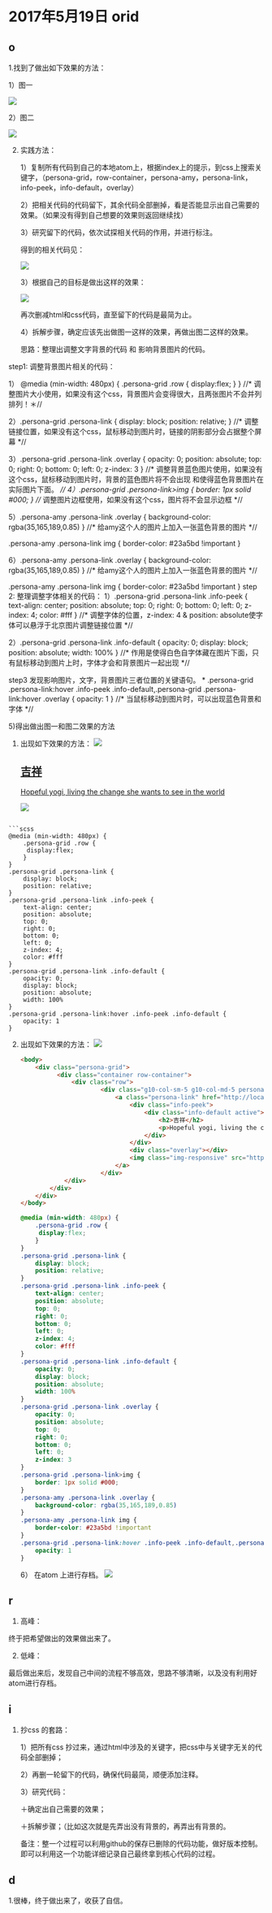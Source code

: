 # 2017年5月19日 orid

## o

1.找到了做出如下效果的方法：

1）图一

![](http://ww3.sinaimg.cn/large/006tNbRwgy1ffpkzlnwytg308y06m0u2.gif)

2）图二

![](http://ww3.sinaimg.cn/large/006tNbRwgy1ffpkzo1a2zg308y06m0ta.gif)

2. 实践方法：

   1）复制所有代码到自己的本地atom上，根据index上的提示，到css上搜索关键字，（persona-grid，row-container，persona-amy，persona-link，info-peek，info-default，overlay）

   2）把相关代码的代码留下，其余代码全部删掉，看是否能显示出自己需要的效果。（如果没有得到自己想要的效果则返回继续找）

   3）研究留下的代码，依次试探相关代码的作用，并进行标注。

   得到的相关代码见：

   ![](http://ww4.sinaimg.cn/large/006tNbRwgy1ffpl6pdwa5j31ku0pgtex.jpg)

   3）根据自己的目标是做出这样的效果：

   ![](http://ww3.sinaimg.cn/large/006tNbRwgy1ffpkzo1a2zg308y06m0ta.gif)

   再次删减html和css代码，直至留下的代码是最简为止。

   4）拆解步骤，确定应该先出做图一这样的效果，再做出图二这样的效果。

   思路：整理出调整文字背景的代码 和 影响背景图片的代码。

step1:
调整背景图片相关的代码：

1）
@media (min-width: 480px) {
    .persona-grid .row {
     display:flex;
    }
}
//* 调整图片大小使用，如果没有这个css，背景图片会变得很大，且两张图片不会并列排列！＊//

2）.persona-grid .persona-link {
    display: block;
    position: relative;
}
//* 调整链接位置，如果没有这个css，鼠标移动到图片时，链接的阴影部分会占据整个屏幕 *//

3）.persona-grid .persona-link .overlay {
    opacity: 0;
    position: absolute;
    top: 0;
    right: 0;
    bottom: 0;
    left: 0;
    z-index: 3
}
//* 调整背景蓝色图片使用，如果没有这个css，鼠标移动到图片时，背景的蓝色图片将不会出现 和使得蓝色背景图片在实际图片下面。 *//
4）.persona-grid .persona-link>img {
    border: 1px solid #000;
}
//* 调整图片边框使用，如果没有这个css，图片将不会显示边框 *//

5）.persona-amy .persona-link .overlay {
    background-color: rgba(35,165,189,0.85)
}
//* 给amy这个人的图片上加入一张蓝色背景的图片 *//


.persona-amy .persona-link img {
    border-color: #23a5bd !important
}

6）.persona-amy .persona-link .overlay {
    background-color: rgba(35,165,189,0.85)
}
//* 给amy这个人的图片上加入一张蓝色背景的图片 *//


.persona-amy .persona-link img {
    border-color: #23a5bd !important
}
step 2:
整理调整字体相关的代码：
1）.persona-grid .persona-link .info-peek {
    text-align: center;
    position: absolute;
    top: 0;
    right: 0;
    bottom: 0;
    left: 0;
    z-index: 4;
    color: #fff
}
//* 调整字体的位置，z-index: 4 & position: absolute使字体可以悬浮于北京图片调整链接位置 *//

2）.persona-grid .persona-link .info-default {
    opacity: 0;
    display: block;
    position: absolute;
    width: 100%
}
//* 作用是使得白色自字体藏在图片下面，只有鼠标移动到图片上时，字体才会和背景图片一起出现 *//

step3 发现影响图片，文字，背景图片三者位置的关键语句。
*
  .persona-grid .persona-link:hover .info-peek .info-default,.persona-grid .persona-link:hover .overlay {
    opacity: 1
  }
  //* 当鼠标移动到图片时，可以出现蓝色背景和字体 *//

5)得出做出图一和图二效果的方法
1. 出现如下效果的方法：
   ![](http://ww3.sinaimg.cn/large/006tNbRwgy1ffpkzlnwytg308y06m0u2.gif)
   <body>
     <div class="persona-grid">
           <div class="container row-container">
               <div class="row">
                       <div class="g10-col-sm-5 g10-col-md-5 persona-amy ">
                           <a class="persona-link" href="http://localhost:3000/welcomes1/show">
                               <div class="info-peek">
                                   <div class="info-default active">
                                       <h2>吉祥</h2>
                                       <p>Hopeful yogi, living the change she wants to see in the world</p>
                                   </div>
                               </div>
                               <img class="img-responsive" src="http://personaproject.martinprosperity.org/wp-content/themes/personaproject/images/personas/amy/amy_face_m.jpg" >
                           </a>
                       </div>
             </div>
         </div>
     </div>
   </body>
```

​```scss
@media (min-width: 480px) {
    .persona-grid .row {
     display:flex;
    }
}
.persona-grid .persona-link {
    display: block;
    position: relative;
}
.persona-grid .persona-link .info-peek {
    text-align: center;
    position: absolute;
    top: 0;
    right: 0;
    bottom: 0;
    left: 0;
    z-index: 4;
    color: #fff
}
.persona-grid .persona-link .info-default {
    opacity: 0;
    display: block;
    position: absolute;
    width: 100%
}
.persona-grid .persona-link:hover .info-peek .info-default {
    opacity: 1
}
```

2.  出现如下效果的方法：
    ![](http://ww3.sinaimg.cn/large/006tNbRwgy1ffpkzo1a2zg308y06m0ta.gif)
     ```html
     <body>
         <div class="persona-grid">
               <div class="container row-container">
                   <div class="row">
                           <div class="g10-col-sm-5 g10-col-md-5 persona-amy ">
                               <a class="persona-link" href="http://localhost:3000/welcomes1/show">
                                   <div class="info-peek">
                                       <div class="info-default active">
                                           <h2>吉祥</h2>
                                           <p>Hopeful yogi, living the change she wants to see in the world</p>
                                       </div>
                                   </div>
                                   <div class="overlay"></div>
                                   <img class="img-responsive" src="http://personaproject.martinprosperity.org/wp-content/themes/personaproject/images/personas/amy/amy_face_m.jpg" >
                               </a>
                           </div>
                 </div>
             </div>
         </div>
     </body>

     ```

     ```css
     @media (min-width: 480px) {
         .persona-grid .row {
          display:flex;
         }
     }
     .persona-grid .persona-link {
         display: block;
         position: relative;
     }
     .persona-grid .persona-link .info-peek {
         text-align: center;
         position: absolute;
         top: 0;
         right: 0;
         bottom: 0;
         left: 0;
         z-index: 4;
         color: #fff
     }
     .persona-grid .persona-link .info-default {
         opacity: 0;
         display: block;
         position: absolute;
         width: 100%
     }
     .persona-grid .persona-link .overlay {
         opacity: 0;
         position: absolute;
         top: 0;
         right: 0;
         bottom: 0;
         left: 0;
         z-index: 3
     }
     .persona-grid .persona-link>img {
         border: 1px solid #000;
     }
     .persona-amy .persona-link .overlay {
         background-color: rgba(35,165,189,0.85)
     }
     .persona-amy .persona-link img {
         border-color: #23a5bd !important
     }
     .persona-grid .persona-link:hover .info-peek .info-default,.persona-grid .persona-link:hover .overlay {
         opacity: 1
     }
     ```
    6） 在atom 上进行存档。
     ![](http://ww4.sinaimg.cn/large/006tNbRwgy1ffpliwvysxj31ks0zsgug.jpg)


## r

1. 高峰：

终于把希望做出的效果做出来了。

2. 低峰：

最后做出来后，发现自己中间的流程不够高效，思路不够清晰，以及没有利用好atom进行存档。



## i

1. 抄css 的套路：

   1）把所有css 抄过来，通过html中涉及的关键字，把css中与关键字无关的代码全部删掉；

   2）再删一轮留下的代码，确保代码最简，顺便添加注释。

   3）研究代码：

   ＋确定出自己需要的效果；

   ＋拆解步骤；（比如这次就是先弄出没有背景的，再弄出有背景的。

   备注：整一个过程可以利用github的保存已删除的代码功能，做好版本控制。即可以利用这一个功能详细记录自己最终拿到核心代码的过程。



## d

1.很棒，终于做出来了，收获了自信。

